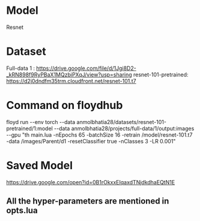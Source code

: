 
# Model
Resnet

# Dataset
Full-data 1 : https://drive.google.com/file/d/1Jgi8D2-_kRN898f9RyPBaX1MQzbiPXqJ/view?usp=sharing
resnet-101-pretrained: https://d2j0dndfm35trm.cloudfront.net/resnet-101.t7


# Command on floydhub
floyd run --env torch --data anmolbhatia28/datasets/resnet-101-pretrained/1:model --data anmolbhatia28/projects/full-data/1/output:images --gpu "th main.lua -nEpochs 65 -batchSize 16 -retrain /model/resnet-101.t7 -data /images/Parent/d1 -resetClassifier true -nClasses 3 -LR 0.001"

# Saved Model
https://drive.google.com/open?id=0B1rOkxxEIqaxdTNjdkdhaEQtN1E

## All the hyper-parameters are mentioned in opts.lua

